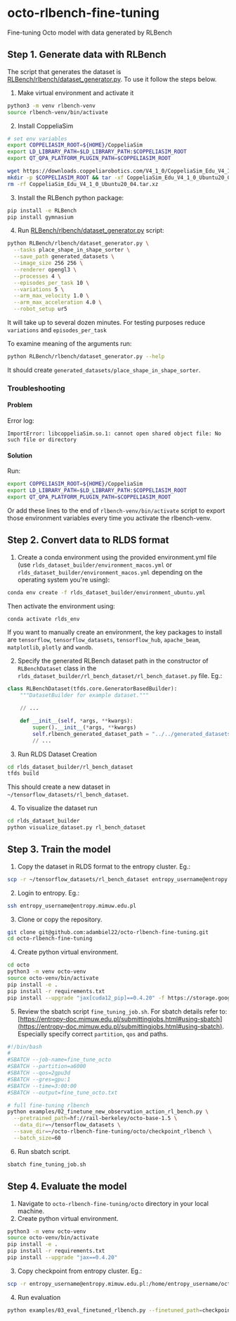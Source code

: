 # octo-rlbench-fine-tuning
Fine-tuning Octo model with data generated by RLBench


## Step 1. Generate data with RLBench

The script that generates the dataset is [RLBench/rlbench/dataset_generator.py](RLBench/rlbench/dataset_generator.py). To use it follow the steps below.

1. Make virtual environment and activate it

```bash
python3 -m venv rlbench-venv
source rlbench-venv/bin/activate
```

2. Install CoppeliaSim

```bash
# set env variables
export COPPELIASIM_ROOT=${HOME}/CoppeliaSim
export LD_LIBRARY_PATH=$LD_LIBRARY_PATH:$COPPELIASIM_ROOT
export QT_QPA_PLATFORM_PLUGIN_PATH=$COPPELIASIM_ROOT

wget https://downloads.coppeliarobotics.com/V4_1_0/CoppeliaSim_Edu_V4_1_0_Ubuntu20_04.tar.xz
mkdir -p $COPPELIASIM_ROOT && tar -xf CoppeliaSim_Edu_V4_1_0_Ubuntu20_04.tar.xz -C $COPPELIASIM_ROOT --strip-components 1
rm -rf CoppeliaSim_Edu_V4_1_0_Ubuntu20_04.tar.xz
```

3. Install the RLBench python package:

```bash
pip install -e RLBench
pip install gymnasium
```

4. Run [RLBench/rlbench/dataset_generator.py](RLBench/rlbench/dataset_generator.py) script:
```bash
python RLBench/rlbench/dataset_generator.py \
  --tasks place_shape_in_shape_sorter \
  --save_path generated_datasets \
  --image_size 256 256 \
  --renderer opengl3 \
  --processes 4 \
  --episodes_per_task 10 \
  --variations 5 \
  --arm_max_velocity 1.0 \
  --arm_max_acceleration 4.0 \
  --robot_setup ur5
```
It will take up to several dozen minutes. For testing purposes reduce `variations` and `episodes_per_task`

To examine meaning of the arguments run:
```bash
python RLBench/rlbench/dataset_generator.py --help
```

It should create `generated_datasets/place_shape_in_shape_sorter`.


### Troubleshooting

#### Problem

Error log:
```
ImportError: libcoppeliaSim.so.1: cannot open shared object file: No such file or directory
```

#### Solution

Run:
```bash
export COPPELIASIM_ROOT=${HOME}/CoppeliaSim
export LD_LIBRARY_PATH=$LD_LIBRARY_PATH:$COPPELIASIM_ROOT
export QT_QPA_PLATFORM_PLUGIN_PATH=$COPPELIASIM_ROOT
```

Or add these lines to the end of `rlbench-venv/bin/activate` script to export those environment variables every time you activate the rlbench-venv.

## Step 2. Convert data to RLDS format

1. Create a conda environment using the provided environment.yml file (use `rlds_dataset_builder/environment_macos.yml` or `rlds_dataset_builder/environment_macos.yml` depending on the operating system you're using):
```bash
conda env create -f rlds_dataset_builder/environment_ubuntu.yml
```

Then activate the environment using:
```bash
conda activate rlds_env
```

If you want to manually create an environment, the key packages to install are `tensorflow`, 
`tensorflow_datasets`, `tensorflow_hub`, `apache_beam`, `matplotlib`, `plotly` and `wandb`.

2. Specify the generated RLBench dataset path in the constructor of `RLBenchDataset` class in the `rlds_dataset_builder/rl_bench_dataset/rl_bench_dataset.py` file. Eg.:

```python
class RLBenchDataset(tfds.core.GeneratorBasedBuilder):
    """DatasetBuilder for example dataset."""

    // ...

    def __init__(self, *args, **kwargs):
        super().__init__(*args, **kwargs)
        self.rlbench_generated_dataset_path = "../../generated_datasets/place_shape_in_shape_sorter"
        // ...
```


3. Run RLDS Dataset Creation
```bash
cd rlds_dataset_builder/rl_bench_dataset
tfds build
```

This should create a new dataset in `~/tensorflow_datasets/rl_bench_dataset`.

4. To visualize the dataset run

```bash
cd rlds_dataset_builder
python visualize_dataset.py rl_bench_dataset
```


## Step 3. Train the model

1. Copy the dataset in RLDS format to the entropy cluster. Eg.:

```bash
scp -r ~/tensorflow_datasets/rl_bench_dataset entropy_username@entropy.mimuw.edu.pl:/home/entropy_username/tensorflow_datasets
```

2. Login to entropy. Eg.:

```bash
ssh entropy_username@entropy.mimuw.edu.pl
```

3. Clone or copy the repository.

```bash
git clone git@github.com:adambiel22/octo-rlbench-fine-tuning.git
cd octo-rlbench-fine-tuning
```

4. Create python virtual environment.

```bash
cd octo
python3 -m venv octo-venv
source octo-venv/bin/activate
pip install -e .
pip install -r requirements.txt
pip install --upgrade "jax[cuda12_pip]==0.4.20" -f https://storage.googleapis.com/jax-releases/jax_cuda_releases.html
```

5. Review the sbatch script `fine_tuning_job.sh`. For sbatch details refer to: [https://entropy-doc.mimuw.edu.pl/submittingjobs.html#using-sbatch](https://entropy-doc.mimuw.edu.pl/submittingjobs.html#using-sbatch). Especially specify correct `partition`, `qos` and paths.
```bash
#!/bin/bash
#
#SBATCH --job-name=fine_tune_octo
#SBATCH --partition=a6000
#SBATCH --qos=2gpu3d
#SBATCH --gres=gpu:1
#SBATCH --time=3:00:00
#SBATCH --output=fine_tune_octo.txt

# full fine-tuning rlbench
python examples/02_finetune_new_observation_action_rl_bench.py \
  --pretrained_path=hf://rail-berkeley/octo-base-1.5 \
  --data_dir=~/tensorflow_datasets \
  --save_dir=~/octo-rlbench-fine-tuning/octo/checkpoint_rlbench \
  --batch_size=60
```

6. Run sbatch script.
```bash
sbatch fine_tuning_job.sh
```

## Step 4. Evaluate the model

1. Navigate to `octo-rlbench-fine-tuning/octo` directory in your local machine.
2. Create python virtual environment.
```bash
python3 -m venv octo-venv
source octo-venv/bin/activate
pip install -e .
pip install -r requirements.txt
pip install --upgrade "jax==0.4.20"
```

3. Copy checkpoint from entropy cluster. Eg.:
```bash
scp -r entropy_username@entropy.mimuw.edu.pl:/home/entropy_username/octo-rlbench-fine-tuning/octo/checkpoint_rlbench .
```

4. Run evaluation
```bash
python examples/03_eval_finetuned_rlbench.py --finetuned_path=checkpoint_rlbench
```